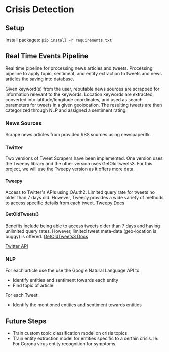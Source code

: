 # Crisis Detection


## Setup

Install packages: `pip install -r requirements.txt`


## Real Time Events Pipeline

Real time pipeline for processing news articles and tweets. Processing pipeline to apply topic, sentiment, and entity extraction to tweets and news articles the saving into database.

Given keyword(s) from the user, reputable news sources are scrapped for information relevant to the keywords. Location keywords are extracted, converted into latitude/longitude coordinates, and used as search parameters for tweets in a given geolocation. The resulting tweets are then categorized through NLP and assigned a sentiment rating.


### News Sources

Scrape news articles from provided RSS sources using newspaper3k.


### Twitter 

Two versions of Tweet Scrapers have been implemented. One version uses the Tweepy library and the
other version uses GetOldTweets3. For this project, we will use the Tweepy version as it offers more
data. 

#### Tweepy
Access to Twitter's APIs using OAuth2. Limited query rate for tweets no older than 7 days old. However,
Tweepy provides a wide variety of methods to access specific details from each tweet.
[Tweepy Docs](https://tweepy.readthedocs.io/en/latest/getting_started.html)

#### GetOldTweets3 
Benefits include being able to access tweets older than 7 days and having unlimited 
query rates. However, limited tweet meta-data (geo-location is buggy) is offered.
[GetOldTweets3 Docs](https://github.com/Mottl/GetOldTweets3)


[Twitter API](https://developer.twitter.com/en/docs/tweets/data-dictionary/overview/intro-to-tweet-json)


### NLP

For each article use the use the Google Natural Language API to:
- Identify entities and sentiment towards each entity
- Find topic of article

For each Tweet:
- Identify the mentioned entities and sentiment towards entities


## Future Steps

- Train custom topic classification model on crisis topics.
- Train entity extraction model for entities specific to a certain crisis. Ie: For Corona virus entity recognition for symptoms.



